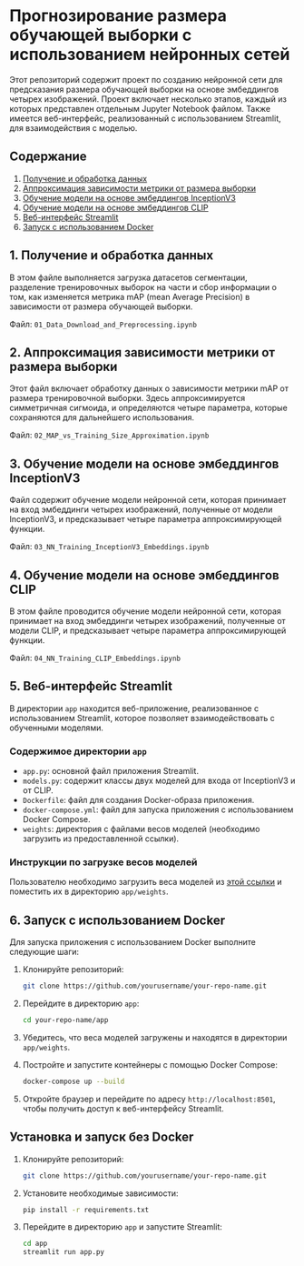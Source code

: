 # Прогнозирование размера обучающей выборки с использованием нейронных сетей

Этот репозиторий содержит проект по созданию нейронной сети для предсказания размера обучающей выборки на основе эмбеддингов четырех изображений. Проект включает несколько этапов, каждый из которых представлен отдельным Jupyter Notebook файлом. Также имеется веб-интерфейс, реализованный с использованием Streamlit, для взаимодействия с моделью.

## Содержание

1. [Получение и обработка данных](#1-получение-и-обработка-данных)
2. [Аппроксимация зависимости метрики от размера выборки](#2-аппроксимация-зависимости-метрики-от-размера-выборки)
3. [Обучение модели на основе эмбеддингов InceptionV3](#3-обучение-модели-на-основе-эмбеддингов-inceptionv3)
4. [Обучение модели на основе эмбеддингов CLIP](#4-обучение-модели-на-основе-эмбеддингов-clip)
5. [Веб-интерфейс Streamlit](#5-веб-интерфейс-streamlit)
6. [Запуск с использованием Docker](#6-запуск-с-использованием-docker)

## 1. Получение и обработка данных

В этом файле выполняется загрузка датасетов сегментации, разделение тренировочных выборок на части и сбор информации о том, как изменяется метрика mAP (mean Average Precision) в зависимости от размера обучающей выборки.

Файл: `01_Data_Download_and_Preprocessing.ipynb`

## 2. Аппроксимация зависимости метрики от размера выборки

Этот файл включает обработку данных о зависимости метрики mAP от размера тренировочной выборки. Здесь аппроксимируется симметричная сигмоида, и определяются четыре параметра, которые сохраняются для дальнейшего использования.

Файл: `02_MAP_vs_Training_Size_Approximation.ipynb`

## 3. Обучение модели на основе эмбеддингов InceptionV3

Файл содержит обучение модели нейронной сети, которая принимает на вход эмбеддинги четырех изображений, полученные от модели InceptionV3, и предсказывает четыре параметра аппроксимирующей функции.

Файл: `03_NN_Training_InceptionV3_Embeddings.ipynb`

## 4. Обучение модели на основе эмбеддингов CLIP

В этом файле проводится обучение модели нейронной сети, которая принимает на вход эмбеддинги четырех изображений, полученные от модели CLIP, и предсказывает четыре параметра аппроксимирующей функции.

Файл: `04_NN_Training_CLIP_Embeddings.ipynb`

## 5. Веб-интерфейс Streamlit

В директории `app` находится веб-приложение, реализованное с использованием Streamlit, которое позволяет взаимодействовать с обученными моделями.

### Содержимое директории `app`

- `app.py`: основной файл приложения Streamlit.
- `models.py`: содержит классы двух моделей для входа от InceptionV3 и от CLIP.
- `Dockerfile`: файл для создания Docker-образа приложения.
- `docker-compose.yml`: файл для запуска приложения с использованием Docker Compose.
- `weights`: директория с файлами весов моделей (необходимо загрузить из предоставленной ссылки).

### Инструкции по загрузке весов моделей

Пользователю необходимо загрузить веса моделей из [этой ссылки](https://drive.google.com/file/d/1HcRVF6EYlf5jCeYfwduqeQlyePwrw9EZ/view?usp=sharing) и поместить их в директорию `app/weights`.

## 6. Запуск с использованием Docker

Для запуска приложения с использованием Docker выполните следующие шаги:

1. Клонируйте репозиторий:
    ```sh
    git clone https://github.com/yourusername/your-repo-name.git
    ```
2. Перейдите в директорию `app`:
    ```sh
    cd your-repo-name/app
    ```
3. Убедитесь, что веса моделей загружены и находятся в директории `app/weights`.

4. Постройте и запустите контейнеры с помощью Docker Compose:
    ```sh
    docker-compose up --build
    ```
5. Откройте браузер и перейдите по адресу `http://localhost:8501`, чтобы получить доступ к веб-интерфейсу Streamlit.

## Установка и запуск без Docker

1. Клонируйте репозиторий:
    ```sh
    git clone https://github.com/yourusername/your-repo-name.git
    ```
2. Установите необходимые зависимости:
    ```sh
    pip install -r requirements.txt
    ```
3. Перейдите в директорию `app` и запустите Streamlit:
    ```sh
    cd app
    streamlit run app.py
    ```

